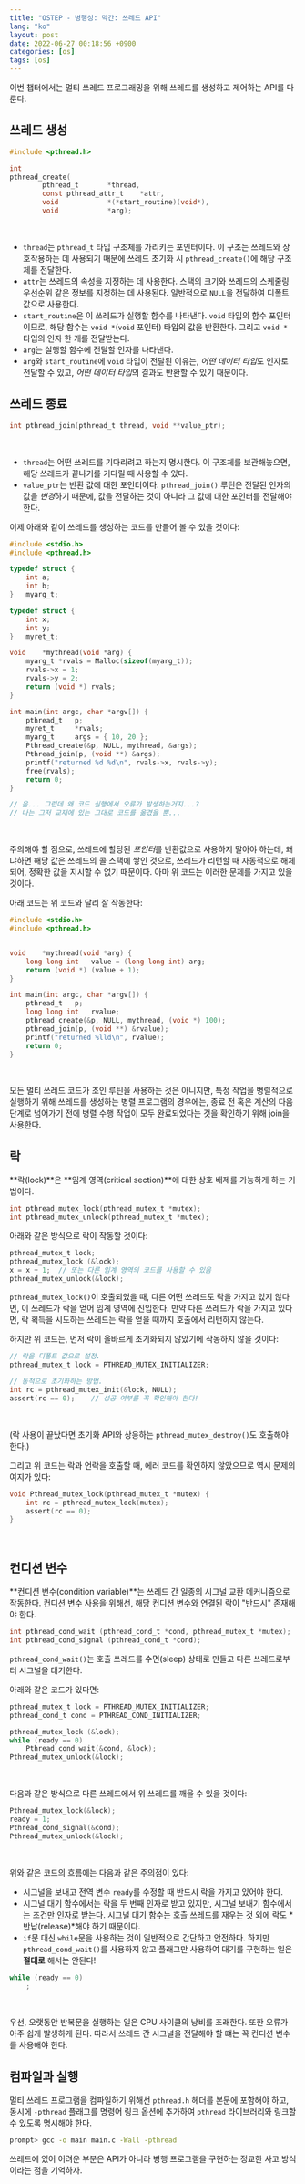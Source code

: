 ```yaml
---
title: "OSTEP - 병행성: 막간: 쓰레드 API"
lang: "ko"
layout: post
date: 2022-06-27 00:18:56 +0900
categories: [os]
tags: [os]
---
```


이번 챕터에서는 멀티 쓰레드 프로그래밍을 위해 쓰레드를 생성하고 제어하는 API를 다룬다.

## 쓰레드 생성

```c
#include <pthread.h>

int
pthread_create(
		pthread_t		*thread,
		const pthread_attr_t	*attr,
		void			*(*start_routine)(void*),
		void			*arg);
```
<br />

* `thread`는 `pthread_t` 타입 구조체를 가리키는 포인터이다. 이 구조는 쓰레드와 상호작용하는 데 사용되기 때문에 쓰레드 초기화 시 `pthread_create()`에 해당 구조체를 전달한다.
* `attr`는 쓰레드의 속성을 지정하는 데 사용한다. 스택의 크기와 쓰레드의 스케줄링 우선순위 같은 정보를 지정하는 데 사용된다. 일반적으로 `NULL`을 전달하여 디폴트 값으로 사용한다.
* `start_routine`은 이 쓰레드가 실행할 함수를 나타낸다. `void` 타입의 함수 포인터이므로, 해당 함수는 `void *`(`void` 포인터) 타입의 값을 반환한다. 그리고 `void *` 타입의 인자 한 개를 전달받는다.
* `arg`는 실행할 함수에 전달할 인자를 나타낸다.
* `arg`와 `start_routine`에 `void` 타입이 전달된 이유는, *어떤 데이터 타입*도 인자로 전달할 수 있고, *어떤 데이터 타입*의 결과도 반환할 수 있기 때문이다.


## 쓰레드 종료

```c
int pthread_join(pthread_t thread, void **value_ptr);
```
<br />

* `thread`는 어떤 쓰레드를 기다리려고 하는지 명시한다. 이 구조체를 보관해놓으면, 해당 쓰레드가 끝나기를 기다릴 때 사용할 수 있다.
* `value_ptr`는 반환 값에 대한 포인터이다. `pthread_join()` 루틴은 전달된 인자의 값을 *변경*하기 때문에, 값을 전달하는 것이 아니라 그 값에 대한 포인터를 전달해야 한다.

이제 아래와 같이 쓰레드를 생성하는 코드를 만들어 볼 수 있을 것이다:

```c
#include <stdio.h>
#include <pthread.h>

typedef struct {
	int	a;
	int	b;
}	myarg_t;

typedef struct {
	int	x;
	int	y;
}	myret_t;

void	*mythread(void *arg) {
	myarg_t *rvals = Malloc(sizeof(myarg_t));
	rvals->x = 1;
	rvals->y = 2;
	return (void *) rvals;
}

int	main(int argc, char *argv[]) {
	pthread_t	p;
	myret_t		*rvals;
	myarg_t 	args = { 10, 20 };
	Pthread_create(&p, NULL, mythread, &args);
	Pthread_join(p, (void **) &args);
	printf("returned %d %d\n", rvals->x, rvals->y);
	free(rvals);
	return 0;
}

// 음... 그런데 왜 코드 실행에서 오류가 발생하는거지...?
// 나는 그저 교재에 있는 그대로 코드를 옮겼을 뿐...
```
<br />

주의해야 할 점으로, 쓰레드에 할당된 *포인터*를 반환값으로 사용하지 말아야 하는데, 왜냐하면 해당 값은 쓰레드의 콜 스택에 쌓인 것으로, 쓰레드가 리턴할 때 자동적으로 해체되어, 정확한 값을 지시할 수 없기 때문이다. 아마 위 코드는 이러한 문제를 가지고 있을 것이다.

아래 코드는 위 코드와 달리 잘 작동한다:

```c
#include <stdio.h>
#include <pthread.h>


void	*mythread(void *arg) {
	long long int	value = (long long int) arg;
	return (void *) (value + 1);
}

int	main(int argc, char *argv[]) {
	pthread_t	p;
	long long int	rvalue;
	pthread_create(&p, NULL, mythread, (void *) 100);
	pthread_join(p, (void **) &rvalue);
	printf("returned %lld\n", rvalue);
	return 0;
}
```
<br />

모든 멀티 쓰레드 코드가 조인 루틴을 사용하는 것은 아니지만, 특정 작업을 병렬적으로 실행하기 위해 쓰레드를 생성하는 병렬 프로그램의 경우에는, 종료 전 혹은 계산의 다음 단계로 넘어가기 전에 병렬 수행 작업이 모두 완료되었다는 것을 확인하기 위해 join을 사용한다.

## 락

**락(lock)**은 **임계 영역(critical section)**에 대한 상호 배제를 가능하게 하는 기법이다.

```c
int pthread_mutex_lock(pthread_mutex_t *mutex);
int pthread_mutex_unlock(pthread_mutex_t *mutex);
```

아래와 같은 방식으로 락이 작동할 것이다:

```c
pthread_mutex_t lock;
pthread_mutex_lock (&lock);
x = x + 1;	// 또는 다른 임계 영역의 코드를 사용할 수 있음
pthread_mutex_unlock(&lock);
```

`pthread_mutex_lock()`이 호출되었을 때, 다른 어떤 쓰레드도 락을 가지고 있지 않다면, 이 쓰레드가 락을 얻어 임계 영역에 진입한다. 만약 다른 쓰레드가 락을 가지고 있다면, 락 획득을 시도하는 쓰레드는 락을 얻을 때까지 호출에서 리턴하지 않는다.

하지만 위 코드는, 먼저 락이 올바르게 초기화되지 않았기에 작동하지 않을 것이다:

```c
// 락을 디폴트 값으로 설정.
pthread_mutex_t lock = PTHREAD_MUTEX_INITIALIZER;

// 동적으로 초기화하는 방법.
int rc = pthread_mutex_init(&lock, NULL);
assert(rc == 0);	// 성공 여부를 꼭 확인해야 한다!
```
<br />

(락 사용이 끝났다면 초기화 API와 상응하는 `pthread_mutex_destroy()`도 호출해야 한다.)

그리고 위 코드는 락과 언락을 호출할 때, 에러 코드를 확인하지 않았으므로 역시 문제의 여지가 있다:

```c
void Pthread_mutex_lock(pthread_mutex_t *mutex) {
	int rc = pthread_mutex_lock(mutex);
	assert(rc == 0);
}
```
<br />

## 컨디션 변수

**컨디션 변수(condition variable)**는 쓰레드 간 일종의 시그널 교환 메커니즘으로 작동한다. 컨디션 변수 사용을 위해선, 해당 컨디션 변수와 연결된 락이 "반드시" 존재해야 한다.

```c
int pthread_cond_wait (pthread_cond_t *cond, pthread_mutex_t *mutex);
int pthread_cond_signal (pthread_cond_t *cond);
```

`pthread_cond_wait()`는 호출 쓰레드를 수면(sleep) 상태로 만들고 다른 쓰레드로부터 시그널을 대기한다.

아래와 같은 코드가 있다면:

```c
pthread_mutex_t lock = PTHREAD_MUTEX_INITIALIZER;
pthread_cond_t cond = PTHREAD_COND_INITIALIZER;

pthread_mutex_lock (&lock);
while (ready == 0)
	Pthread_cond_wait(&cond, &lock);
Pthread_mutex_unlock(&lock);
```
<br />

다음과 같은 방식으로 다른 쓰레드에서 위 쓰레드를 깨울 수 있을 것이다:

```c
Pthread_mutex_lock(&lock);
ready = 1;
Pthread_cond_signal(&cond);
Pthread_mutex_unlock(&lock);
```
<br />

위와 같은 코드의 흐름에는 다음과 같은 주의점이 있다:

* 시그널을 보내고 전역 변수 `ready`를 수정할 때 반드시 락을 가지고 있어야 한다.
* 시그널 대기 함수에서는 락을 두 번째 인자로 받고 있지만, 시그널 보내기 함수에서는 조건만 인자로 받는다. 시그널 대기 함수는 호츨 쓰레드를 재우는 것 외에 락도 *반납(release)*해야 하기 때문이다.
* `if`문 대신 `while`문을 사용하는 것이 일반적으로 간단하고 안전하다. 하지만 `pthread_cond_wait()`를 사용하지 않고 플래그만 사용하여 대기를 구현하는 일은 **절대로** 해서는 안된다!

```c
while (ready == 0)
	;
```
<br />

우선, 오랫동안 반복문을 실행하는 일은 CPU 사이클의 낭비를 초래한다. 또한 오류가 아주 쉽게 발생하게 된다. 따라서 쓰레드 간 시그널을 전달해야 할 떄는 꼭 컨디션 변수를 사용해야 한다.

## 컴파일과 실행

멀티 쓰레드 프로그램을 컴파일하기 위해선 `pthread.h` 헤더를 본문에 포함해야 하고, 동시에 `-pthread` 플래그를 명령어 링크 옵션에 추가하여 `pthread` 라이브러리와 링크할 수 있도록 명시해야 한다.

```sh
prompt> gcc -o main main.c -Wall -pthread
```

쓰레드에 있어 어려운 부분은 API가 아니라 병행 프로그램을 구현하는 정교한 사고 방식이라는 점을 기억하자.
